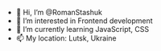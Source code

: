 - 👋 Hi, I’m @RomanStashuk
- 👀 I’m interested in Frontend development
- 🌱 I’m currently learning JavaScript, CSS
- 📫 My location: Lutsk, Ukraine

<!---
RomanStashuk/RomanStashuk is a ✨ special ✨ repository because its `README.md` (this file) appears on your GitHub profile.
You can click the Preview link to take a look at your changes.
--->
